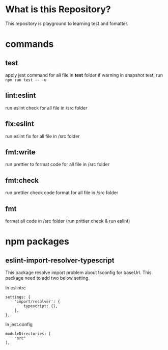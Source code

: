 # What is this Repository?
This repository is playground to learning test and fomatter.

# commands
## test
apply jest command for all file in __test__ folder
if warning in snapshot test, run `npm run test -- -u`

## lint:eslint
run eslint check for all file in /src folder

## fix:eslint
run eslint fix for all file in /src folder

## fmt:write
run prettier to format code for all file in /src folder

## fmt:check
run prettier check code format for all file in /src folder

## fmt
format all code in /src folder
(run prittier check & run eslint)

# npm packages
## eslint-import-resolver-typescript
This package resolve import problem about tsconfig for baseUrl.
This package need to add two below setting.

In eslintrc
```
settings: {
    'import/resolver': {
        typescript: {},
    },
},
```

In jest.config
```
moduleDirectories: [
    "src"
],
```
